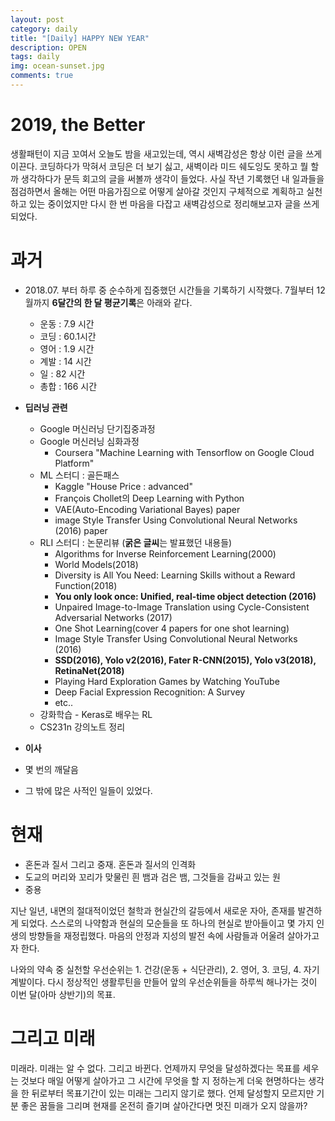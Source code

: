 ```yaml
---
layout: post
category: daily
title: "[Daily] HAPPY NEW YEAR"
description: OPEN
tags: daily
img: ocean-sunset.jpg
comments: true
---
```


# 2019, the Better

생활패턴이 지금 꼬여서 오늘도 밤을 새고있는데, 역시 새벽감성은 항상 이런 글을 쓰게 이끈다. 코딩하다가 막혀서 코딩은 더 보기 싫고, 새벽이라 미드 쉐도잉도 못하고 뭘 할까 생각하다가 문득 회고의 글을 써볼까 생각이 들었다. 사실 작년 기록했던 내 일과들을 점검하면서 올해는 어떤 마음가짐으로 어떻게 살아갈 것인지 구체적으로 계획하고 실천하고 있는 중이었지만 다시 한 번 마음을 다잡고 새벽감성으로 정리해보고자 글을 쓰게 되었다. 



# 과거



- 2018.07. 부터 하루 중 순수하게 집중했던 시간들을 기록하기 시작했다. 7월부터 12월까지 **6달간의 한 달 평균기록**은 아래와 같다.

  - 운동 : 7.9  시간
  - 코딩 : 60.1시간
  - 영어 : 1.9  시간
  - 계발 : 14   시간
  - 일     : 82   시간
  - 총합 : 166 시간  

- **딥러닝 관련** 

  - Google 머신러닝 단기집중과정
  - Google 머신러닝 심화과정 
    -  Coursera "Machine Learning with Tensorflow on Google Cloud Platform"
  - ML 스터디 : 골든패스
    - Kaggle "House Price : advanced"
    - François Chollet의 Deep Learning with Python
    - VAE(Auto-Encoding Variational Bayes) paper
    - image Style Transfer Using Convolutional Neural Networks (2016) paper
  - RLI 스터디 : 논문리뷰 (**굵은 글씨**는 발표했던 내용들)
    - Algorithms for Inverse Reinforcement Learning(2000)
    - World Models(2018)
    - Diversity is All You Need: Learning Skills without a Reward Function(2018)
    - **You only look once: Unified, real-time object detection (2016)**
    - Unpaired Image-to-Image Translation using Cycle-Consistent Adversarial Networks (2017)
    - One Shot Learning(cover 4 papers for one shot learning)
    - Image Style Transfer Using Convolutional Neural Networks (2016)
    - **SSD(2016), Yolo v2(2016), Fater R-CNN(2015), Yolo v3(2018), RetinaNet(2018)**
    - Playing Hard Exploration Games by Watching YouTube
    - Deep Facial Expression Recognition: A Survey
    - etc..
  - 강화학습 -  Keras로 배우는 RL
  - CS231n 강의노트 정리



- **이사**
- 몇 번의 깨달음
- 그 밖에 많은 사적인 일들이 있었다.



# 현재



- 혼돈과 질서 그리고 중재. 혼돈과 질서의 인격화
- 도교의 머리와 꼬리가 맞물린 흰 뱀과 검은 뱀, 그것들을 감싸고 있는 원
- 중용



지난 일년, 내면의 절대적이었던 철학과 현실간의 갈등에서 새로운 자아, 존재를 발견하게 되었다. 스스로의 나약함과 현실의 모순들을 또 하나의 현실로 받아들이고 몇 가지 인생의 방향들을 재정립했다. 마음의 안정과 지성의 발전 속에 사람들과 어울려 살아가고자 한다.

나와의 약속 중 실천할 우선순위는 1. 건강(운동 + 식단관리), 2. 영어, 3. 코딩, 4. 자기계발이다. 다시 정상적인 생활루틴을 만들어 앞의 우선순위들을 하루씩 해나가는 것이 이번 달(아마 상반기)의 목표.







# 그리고 미래

미래라. 미래는 알 수 없다. 그리고 바뀐다. 언제까지 무엇을 달성하겠다는 목표를 세우는 것보다 매일 어떻게 살아가고 그 시간에 무엇을 할 지 정하는게 더욱 현명하다는 생각을 한 뒤로부터 목표기간이 있는 미래는 그리지 않기로 했다. 언제 달성할지 모르지만 기분 좋은 꿈들을 그리며 현재를 온전히 즐기며 살아간다면 멋진 미래가 오지 않을까?   







